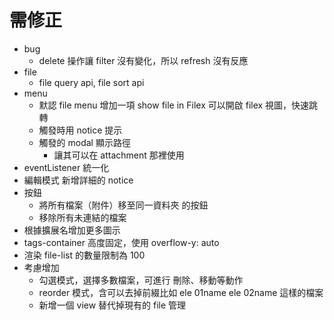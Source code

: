 # 需修正
- bug
    - delete 操作讓 filter 沒有變化，所以 refresh 沒有反應
- file
    - file query api, file sort api
- menu
    - 默認 file menu 增加一項 show file in Filex 可以開啟 filex 視圖，快速跳轉
    - 觸發時用 notice 提示
    - 觸發的 modal 顯示路徑
        - 讓其可以在 attachment 那裡使用
- eventListener 統一化
- 編輯模式 新增詳細的 notice
- 按鈕
    - 將所有檔案（附件）移至同一資料夾 的按鈕
    - 移除所有未連結的檔案
- 根據擴展名增加更多圖示
- tags-container 高度固定，使用 overflow-y: auto
- 渲染 file-list 的數量限制為 100
- 考慮增加
    - 勾選模式，選擇多數檔案，可進行 刪除、移動等動作
    - reorder 模式，含可以去掉前綴比如 ele 01name ele 02name 這樣的檔案
    - 新增一個 view 替代掉現有的 file 管理
